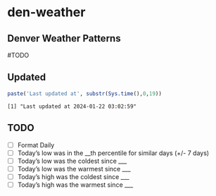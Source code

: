 # den-weather

## Denver Weather Patterns

\#TODO

## Updated

``` r
paste('Last updated at', substr(Sys.time(),0,19))
```

    [1] "Last updated at 2024-01-22 03:02:59"

## TODO

- [ ] Format Daily
- [ ] Today’s low was in the \_\_th percentile for similar days (+/- 7
  days)
- [ ] Today’s low was the coldest since \_\_\_
- [ ] Today’s low was the warmest since \_\_\_
- [ ] Today’s high was the coldest since \_\_\_
- [ ] Today’s high was the warmest since \_\_\_
